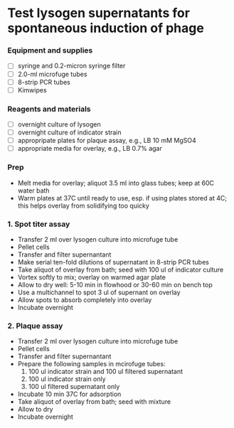 # Test lysogen supernatants for spontaneous induction of phage

### Equipment and supplies

- [ ] syringe and 0.2-micron syringe filter
- [ ] 2.0-ml microfuge tubes
- [ ] 8-strip PCR tubes
- [ ] Kimwipes

### Reagents and materials

- [ ] overnight culture of lysogen
- [ ] overnight culture of indicator strain
- [ ] appropripate plates for plaque assay, e.g., LB 10 mM MgSO4
- [ ] appropriate media for overlay, e.g., LB 0.7% agar

### Prep

- Melt media for overlay; aliquot 3.5 ml into glass tubes; keep at 60C water bath
- Warm plates at 37C until ready to use, esp. if using plates stored at 4C; this helps overlay from solidifying too quicky

### 1. Spot titer assay

- Transfer 2 ml over lysogen culture into microfuge tube
- Pellet cells
- Transfer and filter supernantant
- Make serial ten-fold dilutions of supernatant in 8-strip PCR tubes
- Take aliquot of overlay from bath; seed with 100 ul of indicator culture
- Vortex softly to mix; overlay on warmed agar plate
- Allow to dry well: 5-10 min in flowhood or 30-60 min on bench top
- Use a multichannel to spot 3 ul of supernant on overlay
- Allow spots to absorb completely into overlay
- Incubate overnight

### 2. Plaque assay

- Transfer 2 ml over lysogen culture into microfuge tube
- Pellet cells
- Transfer and filter supernantant
- Prepare the following samples in mcirofuge tubes:
    1. 100 ul indicator strain and 100 ul filtered supernatant
    2. 100 ul indicator strain only
    3. 100 ul filtered supernatant only
- Incubate 10 min 37C for adsorption
- Take aliquot of overlay from bath; seed with mixture
- Allow to dry
- Incubate overnight



